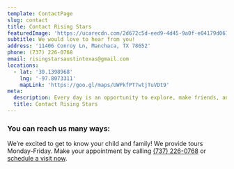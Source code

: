 ```yaml
---
template: ContactPage
slug: contact
title: Contact Rising Stars
featuredImage: 'https://ucarecdn.com/2d672c5d-eed9-4d45-9a0f-e04179d067a6/'
subtitle: We would love to hear from you!
address: '11406 Conroy Ln, Manchaca, TX 78652'
phone: (737) 226-0768
email: risingstarsaustintexas@gmail.com
locations:
  - lat: '30.1398968'
    lng: '-97.8073311'
    mapLink: 'https://goo.gl/maps/UWPkfPT7wtjTuVDt9'
meta:
  description: Every day is an opportunity to explore, make friends, and grow. Our teachers support and nurture your child’s cognitive, social, emotional, and physical development. Rising Stars Bilingual Learning Center is an accredited child development center for infants through pre-K located in South Austin..
  title: Contact Rising Stars
---
```


### You can reach us many ways:

We’re excited to get to know your child and family! We provide tours Monday-Friday. Make your appointment by calling [(737) 226-0768](tel:+17372260768) or [schedule a visit now](/book-a-tour).
